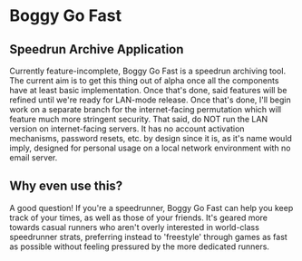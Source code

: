 # Boggy Go Fast
## Speedrun Archive Application

Currently feature-incomplete, Boggy Go Fast is a speedrun archiving tool. The current aim is to get this thing out of alpha once all the components have at least basic implementation. Once that's done, said features will be refined until we're ready for LAN-mode release. Once that's done, I'll begin work on a separate branch for the internet-facing permutation which will feature much more stringent security. That said, do NOT run the LAN version on internet-facing servers. It has no account activation mechanisms, password resets, etc. by design since it is, as it's name would imply, designed for personal usage on a local network environment with no email server.

## Why even use this?

A good question! If you're a speedrunner, Boggy Go Fast can help you keep track of your times, as well as those of your friends. It's geared more towards casual runners who aren't overly interested in world-class speedrunner strats, preferring instead to 'freestyle' through games as fast as possible without feeling pressured by the more dedicated runners.
